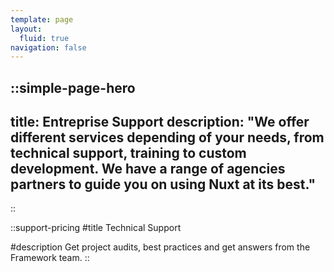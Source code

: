 ```yaml
---
template: page
layout:
  fluid: true
navigation: false
---
```

::simple-page-hero
---
title: Entreprise Support
description: "We offer different services depending of your needs, from technical support, training to custom development. We have a range of agencies partners to guide you on using Nuxt at its best."
---
::

::support-pricing
#title
Technical Support

#description
Get project audits, best practices and get answers from the Framework team.
::
